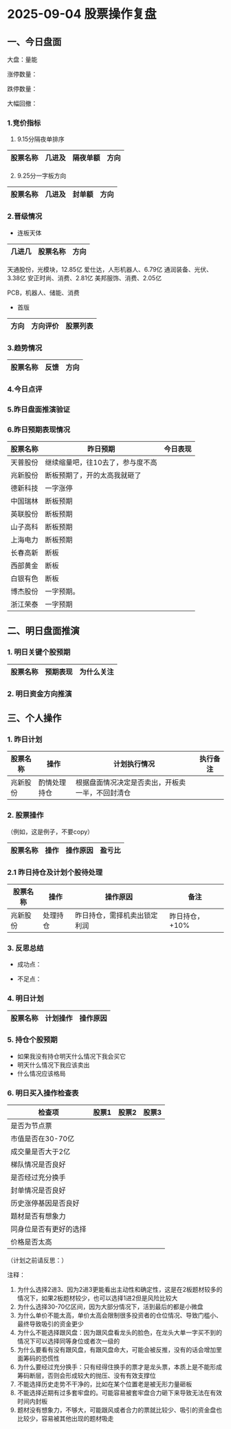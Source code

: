 # 2025-09-04 股票操作复盘

## 一、今日盘面

大盘：量能

涨停数量：

跌停数量：

大幅回撤：

### 1.竞价指标

1. 9.15分隔夜单排序

|股票名称| 几进及| 隔夜单额| 方向|
|-------|-------|--------|-----|


2. 9.25分一字板方向

|股票名称| 几进及| 封单额| 方向|
|-------|-------|--------|-----|

### 2.晋级情况

- 连板天体

| 几进几 | 股票名称 | 方向|
|--------|---------|-----|
天通股份，光模块，12.85亿
爱仕达，人形机器人、6.79亿
通润装备、光伏、3.38亿
安正时尚、消费、2.81亿
美邦服饰、消费、2.05亿

PCB，机器人、储能、消费



- 首版

| 方向    | 方向评价 |                            股票列表                  |
|--------|---------|-----------------------------------------------------|

### 3.趋势情况

|股票名称| 反馈 | 方向|
|-------|------|-----|

### 4.今日点评

### 5.昨日盘面推演验证

### 6.昨日预期表现情况

| 股票名称 | 昨日预期 | 今日表现|
|--------|---------|----------|
| 天普股份 | 继续缩量吧，往10去了，参与度不高 |  |
| 兆新股份 | 断板预期了，开的太高我就砸了 |  |
| 德新科技 | 一字涨停 |  |
| 中国瑞林 | 断板预期 |  |
| 英联股份 | 断板预期 |  |
| 山子高科 | 断板预期 |  |
| 上海电力 | 断板预期 |  |
| 长春高新 | 断板 |  |
| 西部黄金 | 断板 |  |
| 白银有色 | 断板 |  |
| 博杰股份 | 一字预期。 |  |
| 浙江荣泰 | 一字预期 |  |

## 二、明日盘面推演

### 1. 明日关键个股预期

| 股票名称 | 预期表现 | 为什么关注|
|--------|---------|-----|

### 2. 明日资金方向推演


## 三、个人操作

### 1. 昨日计划

|股票名称 | 操作    | 计划执行情况 | 执行备注|
|--------|---------|-----------|---------|
| 兆新股份 | 酌情处理持仓 | 根据盘面情况决定是否卖出，开板卖一半，不回封清仓 |  |

### 2. 股票操作

（例如，这是例子，不要copy）

| 股票名称 | 操作 | 操作原因 | 盈亏比 |
|---------|------|----------|--------|

### 2.1 昨日持仓及计划个股待处理

| 股票名称 | 操作 | 操作原因 | 备注 |
|---------|------|----------|------|
| 兆新股份 | 处理持仓 | 昨日持仓，需择机卖出锁定利润 | 昨日持仓，+10% |

### 3. 反思总结

- 成功点：

- 不足点：

### 4. 明日计划

| 股票名称 | 计划操作 | 操作原因 |
|---------|------|----------|

### 5. 持仓个股预期
- 如果我没有持仓明天什么情况下我会买它
- 明天什么情况下我应该卖出
- 什么情况应该格局

### 6. 明日买入操作检查表

| 检查项 | 股票1 | 股票2 | 股票3 |
|--------|-------|-------|-------|
| 是否为节点票 |       |       |       |
| 市值是否在30-70亿 |       |       |       |
| 成交量是否大于2亿 |       |       |       |
| 梯队情况是否良好 |       |       |       |
| 是否经过充分换手 |       |       |       |
| 封单情况是否良好 |       |       |       |
| 历史涨停基因是否良好 |       |       |       |
| 题材是否有想象力 |       |       |       |
| 同身位是否有更好的选择 |       |       |       |
| 价格是否太高 |       |       |       |


（计划之前请反思：）


注释：
1. 为什么选择2进3、因为2进3更能看出主动性和确定性，这是在2板题材较多的情况下，如果2板题材较少，也可以选择1进2但是风险比较大
2. 为什么选择30-70亿区间，因为大部分情况下，活到最后的都是小微盘
3. 为什么单价不能太高，单价太高会限制很多投资者的仓位情况、导致门槛小、最终导致吸引的资金更少
4. 为什么不能选择跟风盘：因为跟风盘看龙头的脸色，在龙头大单一字买不到的情况下可以选择同等身位或者次一级的
5. 为什么要看有没有跟风盘，有跟风盘命大，可能会被反推，没有的话会增加里面筹码的恐慌性
6. 为什么要经过充分换手：只有经得住换手的票才是龙头票，本质上是不能形成筹码断层，否则会形成较大的抛压、没有有效支撑位
7. 不能选择历史走势不干净的，比如在某个位置老是被无形力量砸板
8. 不能选择近期有过多套牢盘的。可能容易被套牢盘合力砸下来导致无法在有效时间内封板
9. 题材没有想象力，不够大，可能跟风或者合力的票就比较少、吸引的资金盘也比较少，容易被其他出现的题材吸走
